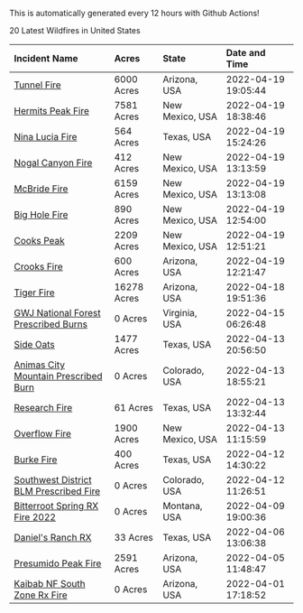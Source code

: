 This is automatically generated every 12 hours with Github Actions!

20 Latest Wildfires in United States

 | Incident Name | Acres | State | Date and Time |
|:---|:---|:---|:---|
| [Tunnel Fire](https://inciweb.nwcg.gov/incident/8068/) | 6000 Acres | Arizona, USA | 2022-04-19 19:05:44 |
| [Hermits Peak Fire](https://inciweb.nwcg.gov/incident/8049/) | 7581 Acres | New Mexico, USA | 2022-04-19 18:38:46 |
| [Nina Lucia Fire](https://inciweb.nwcg.gov/incident/8065/) | 564 Acres | Texas, USA | 2022-04-19 15:24:26 |
| [Nogal Canyon Fire](https://inciweb.nwcg.gov/incident/8062/) | 412 Acres | New Mexico, USA | 2022-04-19 13:13:59 |
| [McBride Fire](https://inciweb.nwcg.gov/incident/8061/) | 6159 Acres | New Mexico, USA | 2022-04-19 13:13:08 |
| [Big Hole Fire](https://inciweb.nwcg.gov/incident/8059/) | 890 Acres | New Mexico, USA | 2022-04-19 12:54:00 |
| [Cooks Peak](https://inciweb.nwcg.gov/incident/8066/) | 2209 Acres | New Mexico, USA | 2022-04-19 12:51:21 |
| [Crooks Fire](https://inciweb.nwcg.gov/incident/8067/) | 600 Acres | Arizona, USA | 2022-04-19 12:21:47 |
| [Tiger Fire](https://inciweb.nwcg.gov/incident/7595/) | 16278 Acres | Arizona, USA | 2022-04-18 19:51:36 |
| [GWJ National Forest Prescribed Burns](https://inciweb.nwcg.gov/incident/7945/) | 0 Acres | Virginia, USA | 2022-04-15 06:26:48 |
| [Side Oats](https://inciweb.nwcg.gov/incident/8063/) | 1477 Acres | Texas, USA | 2022-04-13 20:56:50 |
| [Animas City Mountain Prescribed Burn](https://inciweb.nwcg.gov/incident/7688/) | 0 Acres | Colorado, USA | 2022-04-13 18:55:21 |
| [Research Fire](https://inciweb.nwcg.gov/incident/8060/) | 61 Acres | Texas, USA | 2022-04-13 13:32:44 |
| [Overflow Fire](https://inciweb.nwcg.gov/incident/8053/) | 1900 Acres | New Mexico, USA | 2022-04-13 11:15:59 |
| [Burke Fire](https://inciweb.nwcg.gov/incident/8058/) | 400 Acres | Texas, USA | 2022-04-12 14:30:22 |
| [Southwest District BLM Prescribed Fire ](https://inciweb.nwcg.gov/incident/7852/) | 0 Acres | Colorado, USA | 2022-04-12 11:26:51 |
| [Bitterroot Spring RX Fire 2022](https://inciweb.nwcg.gov/incident/8024/) | 0 Acres | Montana, USA | 2022-04-09 19:00:36 |
| [Daniel's Ranch RX](https://inciweb.nwcg.gov/incident/8048/) | 33 Acres | Texas, USA | 2022-04-06 13:06:38 |
| [Presumido Peak Fire](https://inciweb.nwcg.gov/incident/8036/) | 2591 Acres | Arizona, USA | 2022-04-05 11:48:47 |
| [Kaibab NF South Zone Rx Fire](https://inciweb.nwcg.gov/incident/5922/) | 0 Acres | Arizona, USA | 2022-04-01 17:18:52 |
